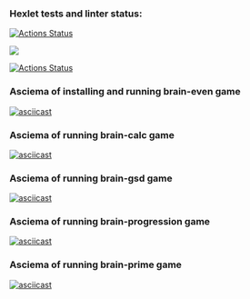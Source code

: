 ### Hexlet tests and linter status:
[![Actions Status](https://github.com/Asma-pixel/frontend-project-lvl1/workflows/hexlet-check/badge.svg)](https://github.com/Asma-pixel/frontend-project-lvl1/actions)

<a href="https://codeclimate.com/github/codeclimate/codeclimate/maintainability"><img src="https://api.codeclimate.com/v1/badges/a99a88d28ad37a79dbf6/maintainability" /></a>

[![Actions Status](https://github.com/Asma-pixel/frontend-project-lvl1/actions/workflows/github-actions-eslint.yml/badge.svg)](https://github.com/Asma-pixel/frontend-project-lvl1/actions)

### Asciema of installing and running brain-even game
[![asciicast](https://asciinema.org/a/Xgt8iG7zRXRe9EWYpKncMOImZ.svg)](https://asciinema.org/a/Xgt8iG7zRXRe9EWYpKncMOImZ)

### Asciema of running brain-calc game
[![asciicast](https://asciinema.org/a/m7A9vLj9WhAkmfZ6CRuR2wiPX.svg)](https://asciinema.org/a/m7A9vLj9WhAkmfZ6CRuR2wiPX)

### Asciema of running brain-gsd game
[![asciicast](https://asciinema.org/a/DH6Mvt18U3nKTZcgxVsYVcL5U.svg)](https://asciinema.org/a/DH6Mvt18U3nKTZcgxVsYVcL5U)

### Asciema of running brain-progression game
[![asciicast](https://asciinema.org/a/SK2kAWAimww9eIy5qZnMoh0Xp.svg)](https://asciinema.org/a/SK2kAWAimww9eIy5qZnMoh0Xp)

### Asciema of running brain-prime game
[![asciicast](https://asciinema.org/a/jGEsnC9lq7ZElmPyx5ONxCQ7s.svg)](https://asciinema.org/a/jGEsnC9lq7ZElmPyx5ONxCQ7s)